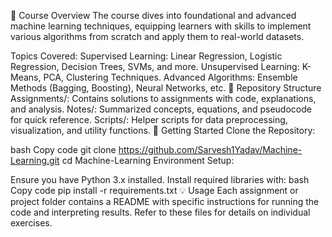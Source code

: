 📘 Course Overview
The course dives into foundational and advanced machine learning techniques, equipping learners with skills to implement various algorithms from scratch and apply them to real-world datasets.

Topics Covered:
Supervised Learning: Linear Regression, Logistic Regression, Decision Trees, SVMs, and more.
Unsupervised Learning: K-Means, PCA, Clustering Techniques.
Advanced Algorithms: Ensemble Methods (Bagging, Boosting), Neural Networks, etc.
📂 Repository Structure
Assignments/: Contains solutions to assignments with code, explanations, and analysis.
Notes/: Summarized concepts, equations, and pseudocode for quick reference.
Scripts/: Helper scripts for data preprocessing, visualization, and utility functions.
🚀 Getting Started
Clone the Repository:

bash
Copy code
git clone https://github.com/Sarvesh1Yadav/Machine-Learning.git
cd Machine-Learning
Environment Setup:

Ensure you have Python 3.x installed.
Install required libraries with:
bash
Copy code
pip install -r requirements.txt
💡 Usage
Each assignment or project folder contains a README with specific instructions for running the code and interpreting results. Refer to these files for details on individual exercises.
